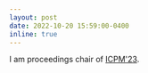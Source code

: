 ```yaml
---
layout: post
date: 2022-10-20 15:59:00-0400
inline: true
---
```


I am proceedings chair of [ICPM'23](https://icpmconference.org/2023/).
